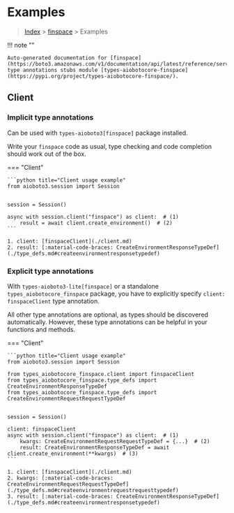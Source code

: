 # Examples

> [Index](../README.md) > [finspace](./README.md) > Examples

!!! note ""

    Auto-generated documentation for [finspace](https://boto3.amazonaws.com/v1/documentation/api/latest/reference/services/finspace.html#finspace)
    type annotations stubs module [types-aiobotocore-finspace](https://pypi.org/project/types-aiobotocore-finspace/).

## Client

### Implicit type annotations

Can be used with `types-aioboto3[finspace]` package installed.

Write your `finspace` code as usual,
type checking and code completion should work out of the box.



=== "Client"

    ```python title="Client usage example"
    from aioboto3.session import Session


    session = Session()

    async with session.client("finspace") as client:  # (1)
        result = await client.create_environment()  # (2)
    ```

    1. client: [finspaceClient](./client.md)
    2. result: [:material-code-braces: CreateEnvironmentResponseTypeDef](./type_defs.md#createenvironmentresponsetypedef) 






### Explicit type annotations

With `types-aioboto3-lite[finspace]`
or a standalone `types_aiobotocore_finspace` package, you have to explicitly specify
`client: finspaceClient` type annotation.

All other type annotations are optional, as types should be discovered automatically.
However, these type annotations can be helpful in your functions and methods.


=== "Client"

    ```python title="Client usage example"
    from aioboto3.session import Session

    from types_aiobotocore_finspace.client import finspaceClient
    from types_aiobotocore_finspace.type_defs import CreateEnvironmentResponseTypeDef
    from types_aiobotocore_finspace.type_defs import CreateEnvironmentRequestRequestTypeDef


    session = Session()

    client: finspaceClient
    async with session.client("finspace") as client:  # (1)
        kwargs: CreateEnvironmentRequestRequestTypeDef = {...}  # (2)
        result: CreateEnvironmentResponseTypeDef = await client.create_environment(**kwargs)  # (3)
    ```

    1. client: [finspaceClient](./client.md)
    2. kwargs: [:material-code-braces: CreateEnvironmentRequestRequestTypeDef](./type_defs.md#createenvironmentrequestrequesttypedef) 
    3. result: [:material-code-braces: CreateEnvironmentResponseTypeDef](./type_defs.md#createenvironmentresponsetypedef) 






